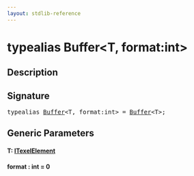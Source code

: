 ```yaml
---
layout: stdlib-reference
---
```


# typealias Buffer\<T, format:int\>

## Description



## Signature

<pre>
<span class='code_keyword'>typealias</span> <a href=".html" class="code_type">Buffer</a>&lt;T, format:<span class="code_keyword">int</span>&gt; = <a href=".html" class="code_type">Buffer</a>&lt;T&gt;;
</pre>

## Generic Parameters

####  <a id="typeparam-T"></a>T: [ITexelElement](../../interfaces/itexelelement-016/index.html)
####  <a id="decl-format"></a>format  : int = 0

